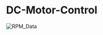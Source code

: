 # DC-Motor-Control
![RPM_Data](https://user-images.githubusercontent.com/113368613/215934803-17bddbd0-ae88-4b56-a1d6-d4c148fe3785.PNG)
